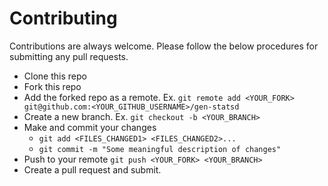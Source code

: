 # Contributing

Contributions are always welcome. Please follow the below procedures for submitting any pull requests.

- Clone this repo
- Fork this repo
- Add the forked repo as a remote. Ex. `git remote add <YOUR_FORK> git@github.com:<YOUR_GITHUB_USERNAME>/gen-statsd`
- Create a new branch. Ex. `git checkout -b <YOUR_BRANCH>`
- Make and commit your changes
  - `git add <FILES_CHANGED1> <FILES_CHANGED2>...`
  - `git commit -m "Some meaningful description of changes"`
- Push to your remote `git push <YOUR_FORK> <YOUR_BRANCH>`
- Create a pull request and submit.